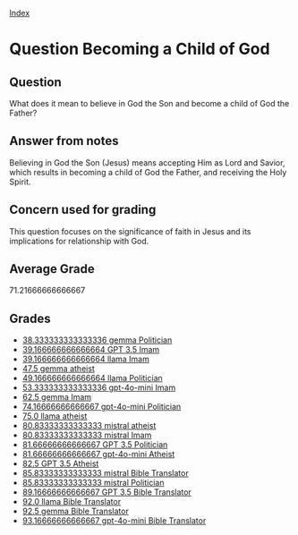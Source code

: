 
[Index](../../index.md)
# Question Becoming a Child of God
## Question
What does it mean to believe in God the Son and become a child of God the Father?

## Answer from notes
Believing in God the Son (Jesus) means accepting Him as Lord and Savior, which results in becoming a child of God the Father, and receiving the Holy Spirit.

## Concern used for grading
This question focuses on the significance of faith in Jesus and its implications for relationship with God.

## Average Grade
71.21666666666667

## Grades
 * [38.333333333333336 gemma Politician](../answers/gemma_Politician/Becoming_a_Child_of_God.md)
 * [39.166666666666664 GPT 3.5 Imam](../answers/GPT_3.5_Imam/Becoming_a_Child_of_God.md)
 * [39.166666666666664 llama Imam](../answers/llama_Imam/Becoming_a_Child_of_God.md)
 * [47.5 gemma atheist](../answers/gemma_atheist/Becoming_a_Child_of_God.md)
 * [49.166666666666664 llama Politician](../answers/llama_Politician/Becoming_a_Child_of_God.md)
 * [53.333333333333336 gpt-4o-mini Imam](../answers/gpt-4o-mini_Imam/Becoming_a_Child_of_God.md)
 * [62.5 gemma Imam](../answers/gemma_Imam/Becoming_a_Child_of_God.md)
 * [74.16666666666667 gpt-4o-mini Politician](../answers/gpt-4o-mini_Politician/Becoming_a_Child_of_God.md)
 * [75.0 llama atheist](../answers/llama_atheist/Becoming_a_Child_of_God.md)
 * [80.83333333333333 mistral atheist](../answers/mistral_atheist/Becoming_a_Child_of_God.md)
 * [80.83333333333333 mistral Imam](../answers/mistral_Imam/Becoming_a_Child_of_God.md)
 * [81.66666666666667 GPT 3.5 Politician](../answers/GPT_3.5_Politician/Becoming_a_Child_of_God.md)
 * [81.66666666666667 gpt-4o-mini Atheist](../answers/gpt-4o-mini_Atheist/Becoming_a_Child_of_God.md)
 * [82.5 GPT 3.5 Atheist](../answers/GPT_3.5_Atheist/Becoming_a_Child_of_God.md)
 * [85.83333333333333 mistral Bible Translator](../answers/mistral_Bible_Translator/Becoming_a_Child_of_God.md)
 * [85.83333333333333 mistral Politician](../answers/mistral_Politician/Becoming_a_Child_of_God.md)
 * [89.16666666666667 GPT 3.5 Bible Translator](../answers/GPT_3.5_Bible_Translator/Becoming_a_Child_of_God.md)
 * [92.0 llama Bible Translator](../answers/llama_Bible_Translator/Becoming_a_Child_of_God.md)
 * [92.5 gemma Bible Translator](../answers/gemma_Bible_Translator/Becoming_a_Child_of_God.md)
 * [93.16666666666667 gpt-4o-mini Bible Translator](../answers/gpt-4o-mini_Bible_Translator/Becoming_a_Child_of_God.md)
